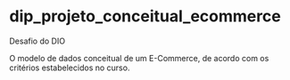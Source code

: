 # dip_projeto_conceitual_ecommerce
Desafio do DIO

O modelo de dados conceitual de um E-Commerce, de acordo com os critérios estabelecidos no curso.
